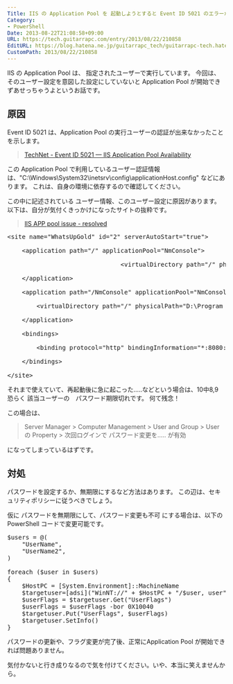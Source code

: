 ```yaml
---
Title: IIS の Application Pool を 起動しようとすると Event ID 5021 のエラーが出てすぐに停止してしまう
Category:
- PowerShell
Date: 2013-08-22T21:08:58+09:00
URL: https://tech.guitarrapc.com/entry/2013/08/22/210858
EditURL: https://blog.hatena.ne.jp/guitarrapc_tech/guitarrapc-tech.hatenablog.com/atom/entry/11696248318757675866
CustomPath: 2013/08/22/210858
---
```


IIS の Application Pool は、 指定されたユーザーで実行しています。
今回は、そのユーザー設定を意図した設定にしていないと Application Pool が開始できずあせっちゃうよというお話です。



<h2>原因</h2>
Event ID 5021 は、Application Pool の実行ユーザーの認証が出来なかったことを示します。
<blockquote><a href="http://technet.microsoft.com/en-us/library/cc735179(v=ws.10).aspx" target="_blank">TechNet - Event ID 5021 — IIS Application Pool Availability</a></blockquote>

この Application Pool で利用しているユーザー認証情報は、"C:\Windows\System32\inetsrv\config\applicationHost.config" などにあります。
これは、自身の環境に依存するので確認してください。

この中に記述されている ユーザー情報、このユーザー設定に原因があります。
以下は、自分が気付くきっかけになったサイトの抜粋です。
<blockquote><a href="http://community.whatsupgold.com/forums/whatsupgoldeditionsstandardandpremiumeditions/iisapppoolissueresolved" target="_blank">IIS APP pool issue - resolved</a></blockquote>

<pre class="brush: powershell">
&lt;site name=&quot;WhatsUpGold&quot; id=&quot;2&quot; serverAutoStart=&quot;true&quot;&gt;

    &lt;application path=&quot;/&quot; applicationPool=&quot;NmConsole&quot;&gt;

                               &lt;virtualDirectory path=&quot;/&quot; physicalPath=&quot;D:\Program Files (x86)\Ipswitch\WhatsUp\HTML&quot; userName=&quot;WhatsUpGold_User&quot; password=&quot;[enc:AesProvider:HASH ON FIRST LINE:enc]&quot; /&gt;

    &lt;/application&gt;

    &lt;application path=&quot;/NmConsole&quot; applicationPool=&quot;NmConsole&quot;&gt;

        &lt;virtualDirectory path=&quot;/&quot; physicalPath=&quot;D:\Program Files (x86)\Ipswitch\WhatsUp\HTML\NM.UI&quot; userName=&quot;WhatsUpGold_User&quot; password=&quot;[enc:AesProvider:HASH ON SECOND LINE:enc]&quot; logonMethod=&quot;ClearText&quot; /&gt;

    &lt;/application&gt;

    &lt;bindings&gt;

        &lt;binding protocol=&quot;http&quot; bindingInformation=&quot;*:8080:&quot; /&gt;

    &lt;/bindings&gt;

&lt;/site&gt;
</pre>

それまで使えていて、再起動後に急に起こった.....などという場合は、10中8,9 恐らく 該当ユーザーの　パスワード期限切れです。
何て残念！

この場合は、
<blockquote>Server Manager &gt; Computer Management &gt; User and Group &gt; User の Property &gt; 次回ログインで パスワード変更を..... が有効</blockquote>
になってしまっているはずです。

<h2>対処</h2>
パスワードを設定するか、無期限にするなど方法はあります。
この辺は、セキュリティポリシーに従うべきでしょう。

仮に パスワードを無期限にして、パスワード変更も不可 にする場合は、以下のPowerShell コードで変更可能です。
<pre class="brush: powershell">
$users = @(
    &quot;UserName&quot;,
    &quot;UserName2&quot;,
)

foreach ($user in $users)
{
    $HostPC = [System.Environment]::MachineName
    $targetuser=[adsi](&quot;WinNT://&quot; + $HostPC + &quot;/$user, user&quot;)
    $userFlags = $targetuser.Get(&quot;UserFlags&quot;)
    $userFlags = $userFlags -bor 0X10040
    $targetuser.Put(&quot;UserFlags&quot;, $userFlags)
    $targetuser.SetInfo()
}
</pre>

パスワードの更新や、フラグ変更が完了後、正常にApplication Pool が開始できれば問題ありません。

気付かないと行き成りなるので気を付けてください。いや、本当に笑えませんから。
